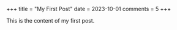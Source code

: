 +++
title = "My First Post"
date = 2023-10-01
comments = 5
+++

This is the content of my first post.
